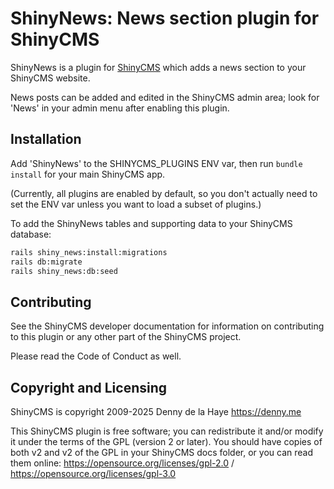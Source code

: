 # ShinyNews: News section plugin for ShinyCMS

ShinyNews is a plugin for [ShinyCMS](https://shinycms.org) which adds
a news section to your ShinyCMS website.

News posts can be added and edited in the ShinyCMS admin area; look for 'News'
in your admin menu after enabling this plugin.


## Installation

Add 'ShinyNews' to the SHINYCMS_PLUGINS ENV var, then run `bundle install`
for your main ShinyCMS app.

(Currently, all plugins are enabled by default, so you don't actually
need to set the ENV var unless you want to load a subset of plugins.)

To add the ShinyNews tables and supporting data to your ShinyCMS database:
```bash
rails shiny_news:install:migrations
rails db:migrate
rails shiny_news:db:seed
```


## Contributing

See the ShinyCMS developer documentation for information on contributing to this
plugin or any other part of the ShinyCMS project.

Please read the Code of Conduct as well.


## Copyright and Licensing

ShinyCMS is copyright 2009-2025 Denny de la Haye https://denny.me

This ShinyCMS plugin is free software; you can redistribute it and/or modify it
under the terms of the GPL (version 2 or later). You should have copies of both
v2 and v2 of the GPL in your ShinyCMS docs folder, or you can read them online:
https://opensource.org/licenses/gpl-2.0 / https://opensource.org/licenses/gpl-3.0
